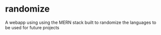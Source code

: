 # randomize
A webapp using using the MERN stack built to randomize the languages to be used for future projects
